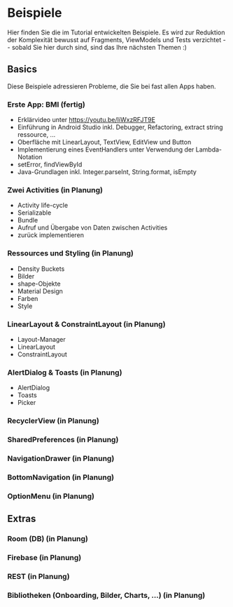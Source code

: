 # Beispiele

Hier finden Sie die im Tutorial entwickelten Beispiele. Es wird zur Reduktion der Komplexität bewusst auf Fragments, ViewModels und Tests verzichtet -- sobald Sie hier durch sind, sind das Ihre nächsten Themen :)

## Basics
Diese Beispiele adressieren Probleme, die Sie bei fast allen Apps haben.

### Erste App: BMI (fertig)
- Erklärvideo unter https://youtu.be/IiWxzRFJT9E
- Einführung in Android Studio inkl. Debugger, Refactoring, extract string ressource, ...
- Oberfläche mit LinearLayout, TextView, EditView und Button
- Implementierung eines EventHandlers unter Verwendung der Lambda-Notation
- setError, findViewById
- Java-Grundlagen inkl. Integer.parseInt, String.format, isEmpty

### Zwei Activities (in Planung)
- Activity life-cycle
- Serializable
- Bundle
- Aufruf und Übergabe von Daten zwischen Activities
- zurück implementieren

### Ressources und Styling (in Planung)
- Density Buckets
- Bilder 
- shape-Objekte
- Material Design
- Farben
- Style

### LinearLayout & ConstraintLayout (in Planung)
- Layout-Manager
- LinearLayout
- ConstraintLayout

### AlertDialog & Toasts (in Planung)
- AlertDialog
- Toasts
- Picker

### RecyclerView (in Planung)

### SharedPreferences (in Planung)

### NavigationDrawer (in Planung)

### BottomNavigation (in Planung)

### OptionMenu (in Planung)

## Extras

### Room (DB) (in Planung)

### Firebase (in Planung)

### REST (in Planung)

### Bibliotheken (Onboarding, Bilder, Charts, …) (in Planung)


 

